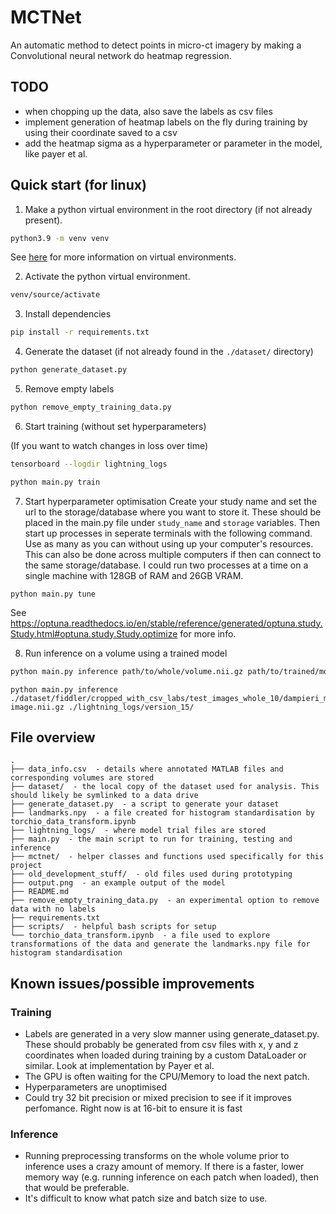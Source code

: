 # MCTNet
An automatic method to detect points in micro-ct imagery by making a Convolutional neural network do heatmap regression.


## TODO
- when chopping up the data, also save the labels as csv files
- implement generation of heatmap labels on the fly during training by using their coordinate saved to a csv
- add the heatmap sigma as a hyperparameter or parameter in the model, like payer et al.


## Quick start (for linux)

1. Make a python virtual environment in the root directory (if not already present).
```bash
python3.9 -m venv venv
```
See [here](https://towardsdatascience.com/getting-started-with-python-virtual-environments-252a6bd2240) 
for more information on virtual environments.

2. Activate the python virtual environment.
```bash
venv/source/activate
```

3. Install dependencies
```bash
pip install -r requirements.txt
```

4. Generate the dataset (if not already found in the `./dataset/` directory)
```bash
python generate_dataset.py
```

5. Remove empty labels
```bash
python remove_empty_training_data.py
```

6. Start training (without set hyperparameters)

(If you want to watch changes in loss over time)
```bash
tensorboard --logdir lightning_logs
```

```bash
python main.py train
```

7. Start hyperparameter optimisation
Create your study name and set the url to the storage/database where you want to store it. These should be placed in the main.py file under `study_name` and `storage` variables.
Then start up processes in seperate terminals with the following command. Use as many as you can without using up your computer's resources.
This can also be done across multiple computers if then can connect to the same storage/database. I could run two processes at a time on a single machine with 128GB of RAM and 26GB VRAM.

```
python main.py tune
```
See https://optuna.readthedocs.io/en/stable/reference/generated/optuna.study.Study.html#optuna.study.Study.optimize for more info.

8. Run inference on a volume using a trained model
```bash
python main.py inference path/to/whole/volume.nii.gz path/to/trained/model/directory/
```

```
python main.py inference ./dataset/fiddler/cropped_with_csv_labs/test_images_whole_10/dampieri_male_16-image.nii.gz ./lightning_logs/version_15/
```

## File overview
```
.
├── data_info.csv  - details where annotated MATLAB files and corresponding volumes are stored
├── dataset/  - the local copy of the dataset used for analysis. This should likely be symlinked to a data drive
├── generate_dataset.py  - a script to generate your dataset
├── landmarks.npy  - a file created for histogram standardisation by torchio_data_transform.ipynb
├── lightning_logs/  - where model trial files are stored
├── main.py  - the main script to run for training, testing and inference
├── mctnet/  - helper classes and functions used specifically for this project
├── old_development_stuff/  - old files used during prototyping
├── output.png  - an example output of the model
├── README.md
├── remove_empty_training_data.py  - an experimental option to remove data with no labels
├── requirements.txt
├── scripts/  - helpful bash scripts for setup
└── torchio_data_transform.ipynb  - a file used to explore transformations of the data and generate the landmarks.npy file for histogram standardisation
```

## Known issues/possible improvements

### Training
- Labels are generated in a very slow manner using generate_dataset.py. These should probably be generated
from csv files with x, y and z coordinates when loaded during training by a custom DataLoader or similar.
Look at implementation by Payer et al.
- The GPU is often waiting for the CPU/Memory to load the next patch.
- Hyperparameters are unoptimised
- Could try 32 bit precision or mixed precision to see if it improves perfomance. Right now is at 16-bit to ensure it is fast

### Inference
- Running preprocessing transforms on the whole volume prior to inference uses a crazy amount of memory.
If there is a faster, lower memory way (e.g. running inference on each patch when loaded), then that
would be preferable.
- It's difficult to know what patch size and batch size to use.